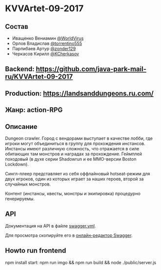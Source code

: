 # KVVArtet-09-2017

## Состав

- Иващенко Вениамин [@WorldVirus](https://github.com/WorldVirus)
- Орлов Владислав [@torrentino555](https://github.com/torrentino555)
- Парпибаев Артур [@zonder129](https://github.com/zonder129)
- Черкасов Кирилл [@KCherkasov](https://github.com/KCherkasov)

## Backend: https://github.com/java-park-mail-ru/KVVArtet-09-2017

## Production: https://landsanddungeons.ru.com/

## Жанр: action-RPG

## Описание

Dungeon crawler. Город с вендорами выступает в качестве лобби, где игроки могут объединиться в группу для прохождения инстансов. Инстансы имеют различную сложность, что отражается в силе обитающих там монстров и наградах за прохождение. Геймплей походовый (в духе серии Shadowrun и ее MMO-версии Boston Lockdown).

Сингл-плеер представляет из себя оффлайновый hotseat-режим для двух игроков, один из которых играет за наших героев, второй за случайных монстров.

Контент (инстансы, квесты, монстры и экипировка) процедурно генерируемы.

## API

Документация на API в файле [swagger.yml](swagger.yml).

Для просмотра скопируйте его в [онлайн-редактор Swagger](http://editor.swagger.io/#).

## Howto run frontend

npm install
start: npm run imgo && npm run build && node ./public/server.js

